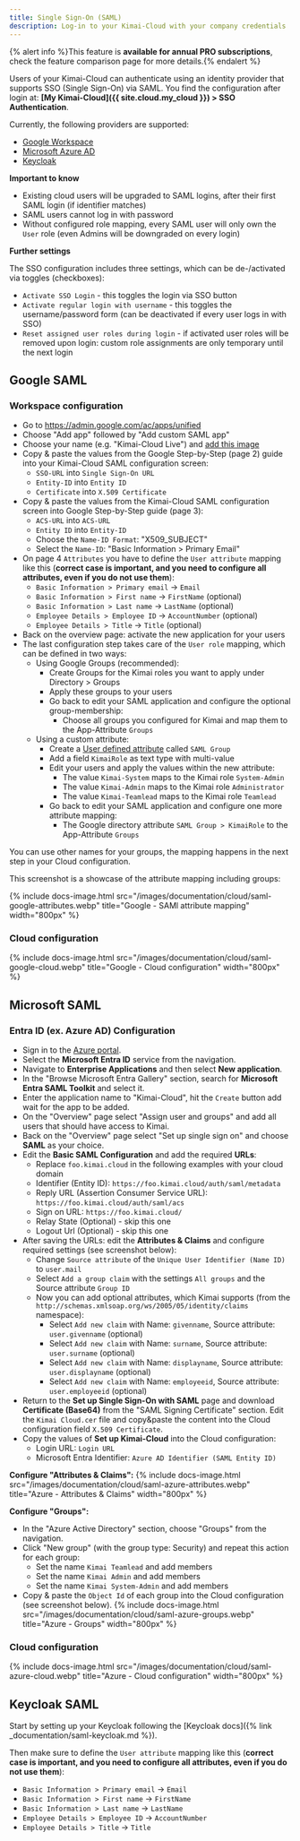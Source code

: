 ```yaml
---
title: Single Sign-On (SAML)
description: Log-in to your Kimai-Cloud with your company credentials
---
```


{% alert info %}This feature is **available for annual PRO subscriptions**, check the feature comparison page for more details.{% endalert %}

Users of your Kimai-Cloud can authenticate using an identity provider that supports SSO (Single Sign-On) via SAML.
You find the configuration after login at: **[My Kimai-Cloud]({{ site.cloud.my_cloud }}) > SSO Authentication**.

Currently, the following providers are supported:

- [Google Workspace](#google-saml)
- [Microsoft Azure AD](#microsoft-saml)
- [Keycloak](#keycloak-saml)

**Important to know**

- Existing cloud users will be upgraded to SAML logins, after their first SAML login (if identifier matches)
- SAML users cannot log in with password
- Without configured role mapping, every SAML user will only own the `User` role (even Admins will be downgraded on every login)

**Further settings**

The SSO configuration includes three settings, which can be de-/activated via toggles (checkboxes):
- `Activate SSO Login` - this toggles the login via SSO button
- `Activate regular login with username` - this toggles the username/password form (can be deactivated if every user logs in with SSO)
- `Reset assigned user roles during login` - if activated user roles will be removed upon login: custom role assignments are only temporary until the next login

## <span id="google-saml"></span> Google SAML

### <span id="google-workspace"></span> Workspace configuration

- Go to https://admin.google.com/ac/apps/unified
- Choose "Add app" followed by "Add custom SAML app"
- Choose your name (e.g. "Kimai-Cloud Live") and [add this image](https://raw.githubusercontent.com/kimai/images/master/logo-transparent-cloud.png)
- Copy & paste the values from the Google Step-by-Step (page 2) guide into your Kimai-Cloud SAML configuration screen:
    - `SSO-URL` into `Single Sign-On URL`
    - `Entity-ID` into `Entity ID`
    - `Certificate` into `X.509 Certificate`
- Copy & paste the values from the Kimai-Cloud SAML configuration screen into Google Step-by-Step guide (page 3):
    - `ACS-URL` into `ACS-URL`
    - `Entity ID` into `Entity-ID`
    - Choose the `Name-ID Format`: "X509_SUBJECT"
    - Select the `Name-ID`: "Basic Information > Primary Email"
- On page 4 `Attributes` you have to define the `User attribute` mapping like this (**correct case is important, and you need to configure all attributes, even if you do not use them**):
    - `Basic Information > Primary email` → `Email`
    - `Basic Information > First name` → `FirstName` (optional)
    - `Basic Information > Last name` → `LastName` (optional)
    - `Employee Details > Employee ID` → `AccountNumber` (optional)
    - `Employee Details > Title` → `Title` (optional)
- Back on the overview page: activate the new application for your users
- The last configuration step takes care of the `User role` mapping, which can be defined in two ways:
    - Using Google Groups (recommended):
        - Create Groups for the Kimai roles you want to apply under Directory > Groups
        - Apply these groups to your users
        - Go back to edit your SAML application and configure the optional group-membership:
            - Choose all groups you configured for Kimai and map them to the App-Attribute `Groups`
    - Using a custom attribute:
        - Create a [User defined attribute](https://admin.google.com/ac/customschema) called `SAML Group`
        - Add a field `KimaiRole` as text type with multi-value
        - Edit your users and apply the values within the new attribute:
            - The value `Kimai-System` maps to the Kimai role `System-Admin`
            - The value `Kimai-Admin` maps to the Kimai role `Administrator`
            - The value `Kimai-Teamlead` maps to the Kimai role `Teamlead`
        - Go back to edit your SAML application and configure one more attribute mapping:
            - The Google directory attribute `SAML Group > KimaiRole` to the App-Attribute `Groups`

You can use other names for your groups, the mapping happens in the next step in your Cloud configuration.

This screenshot is a showcase of the attribute mapping including groups:

{% include docs-image.html src="/images/documentation/cloud/saml-google-attributes.webp" title="Google - SAMl attribute mapping" width="800px" %}

### <span id="google-cloud"></span> Cloud configuration

{% include docs-image.html src="/images/documentation/cloud/saml-google-cloud.webp" title="Google - Cloud configuration" width="800px" %}

## <span id="microsoft-saml"></span> Microsoft SAML

### <span id="microsoft-azure"></span> Entra ID (ex. Azure AD) Configuration

- Sign in to the [Azure portal](https://portal.azure.com/).
- Select the **Microsoft Entra ID** service from the navigation.
- Navigate to **Enterprise Applications** and then select **New application**.
- In the "Browse Microsoft Entra Gallery" section, search for **Microsoft Entra SAML Toolkit** and select it.
- Enter the application name to "Kimai-Cloud", hit the `Create` button add wait for the app to be added.
- On the "Overview" page select "Assign user and groups" and add all users that should have access to Kimai.
- Back on the "Overview" page select "Set up single sign on" and choose **SAML** as your choice.
- Edit the **Basic SAML Configuration** and add the required **URLs**:
    - Replace `foo.kimai.cloud` in the following examples with your cloud domain
    - Identifier (Entity ID): `https://foo.kimai.cloud/auth/saml/metadata`
    - Reply URL (Assertion Consumer Service URL): `https://foo.kimai.cloud/auth/saml/acs`
    - Sign on URL: `https://foo.kimai.cloud/`
    - Relay State (Optional) - skip this one
    - Logout Url (Optional) - skip this one
- After saving the URLs: edit the **Attributes & Claims** and configure required settings (see screenshot below):
    - Change `Source attribute` of the `Unique User Identifier (Name ID)` to `user.mail`
    - Select `Add a group claim` with the settings `All groups` and the Source attribute `Group ID`
    - Now you can add optional attributes, which Kimai supports (from the `http://schemas.xmlsoap.org/ws/2005/05/identity/claims` namespace): 
      - Select `Add new claim` with Name: `givenname`, Source attribute: `user.givenname` (optional)
      - Select `Add new claim` with Name: `surname`, Source attribute: `user.surname` (optional)
      - Select `Add new claim` with Name: `displayname`, Source attribute: `user.displayname` (optional)
      - Select `Add new claim` with Name: `employeeid`, Source attribute: `user.employeeid` (optional)
- Return to the **Set up Single Sign-On with SAML** page and download **Certificate (Base64)** from the "SAML Signing Certificate" section. Edit the `Kimai Cloud.cer` file and copy&paste the content into the Cloud configuration field `X.509 Certificate`.
- Copy the values of **Set up Kimai-Cloud** into the Cloud configuration:
    - Login URL: `Login URL`
    - Microsoft Entra Identifier: `Azure AD Identifier (SAML Entity ID)`

**Configure "Attributes & Claims":**
{% include docs-image.html src="/images/documentation/cloud/saml-azure-attributes.webp" title="Azure - Attributes & Claims" width="800px" %}

**Configure "Groups":**
- In the "Azure Active Directory" section, choose "Groups" from the navigation.
- Click "New group" (with the group type: Security) and repeat this action for each group:
    - Set the name `Kimai Teamlead` and add members
    - Set the name `Kimai Admin` and add members
    - Set the name `Kimai System-Admin` and add members
- Copy & paste the `Object Id` of each group into the Cloud configuration (see screenshot below).
  {% include docs-image.html src="/images/documentation/cloud/saml-azure-groups.webp" title="Azure - Groups" width="800px" %}

### <span id="microsoft-cloud"></span> Cloud configuration

{% include docs-image.html src="/images/documentation/cloud/saml-azure-cloud.webp" title="Azure - Cloud configuration" width="800px" %}

## <span id="keycloak-saml"></span> Keycloak SAML

Start by setting up your Keycloak following the [Keycloak docs]({% link _documentation/saml-keycloak.md %}). 

Then make sure to define the `User attribute` mapping like this (**correct case is important, and you need to configure all attributes, even if you do not use them**):

- `Basic Information > Primary email` → `Email`
- `Basic Information > First name` → `FirstName`
- `Basic Information > Last name` → `LastName`
- `Employee Details > Employee ID` → `AccountNumber`
- `Employee Details > Title` → `Title`
